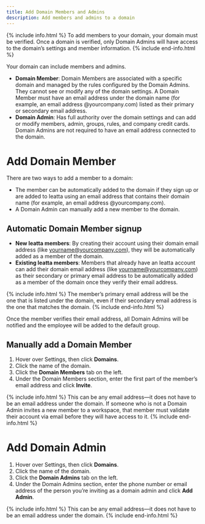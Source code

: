```yaml
---
title: Add Domain Members and Admins
description: Add members and admins to a domain
---
```

<div id="ieatta-classic" markdown="1">

{% include info.html %}
To add members to your domain, your domain must be verified. Once a domain is verified, only Domain Admins will have access to the domain’s settings and member information. 
{% include end-info.html %}

Your domain can include members and admins.  
 - **Domain Member**: Domain Members are associated with a specific domain and managed by the rules configured by the Domain Admins. They cannot see or modify any of the domain settings. A Domain Member must have an email address under the domain name (for example, an email address @yourcompany.com) listed as their primary or secondary email address. 
- **Domain Admin**: Has full authority over the domain settings and can add or modify members, admin, groups, rules, and company credit cards. Domain Admins are not required to have an email address connected to the domain. 

# Add Domain Member

There are two ways to add a member to a domain: 
- The member can be automatically added to the domain if they sign up or are added to Ieatta using an email address that contains their domain name (for example, an email address @yourcompany.com).
- A Domain Admin can manually add a new member to the domain.

## Automatic Domain Member signup

- **New Ieatta members**: By creating their account using their domain email address (like yourname@yourcompany.com), they will be automatically added as a member of the domain.
- **Existing Ieatta members**: Members that already have an Ieatta account can add their domain email address (like yourname@yourcompany.com) as their secondary or primary email address to be automatically added as a member of the domain once they verify their email address. 

{% include info.html %}
The member’s primary email address will be the one that is listed under the domain, even if their secondary email address is the one that matches the domain.
{% include end-info.html %}

Once the member verifies their email address, all Domain Admins will be notified and the employee will be added to the default group. 

## Manually add a Domain Member

1. Hover over Settings, then click **Domains**.
2. Click the name of the domain. 
3. Click the **Domain Members** tab on the left. 
4. Under the Domain Members section, enter the first part of the member’s email address and click **Invite**. 

{% include info.html %}
This can be any email address—it does not have to be an email address under the domain. If someone who is not a Domain Admin invites a new member to a workspace, that member must validate their account via email before they will have access to it. 
{% include end-info.html %}

# Add Domain Admin

1. Hover over Settings, then click **Domains**.
2. Click the name of the domain. 
3. Click the **Domain Admins** tab on the left.
4. Under the Domain Admins section, enter the phone number or email address of the person you’re inviting as a domain admin and click **Add Admin**. 

{% include info.html %}
This can be any email address—it does not have to be an email address under the domain. 
{% include end-info.html %}

</div>
